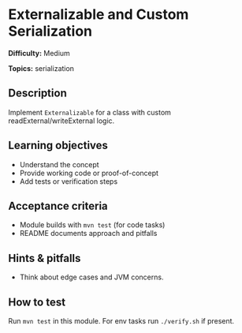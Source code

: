 # Externalizable and Custom Serialization

**Difficulty:** Medium

**Topics:** serialization

## Description

Implement `Externalizable` for a class with custom readExternal/writeExternal logic.


## Learning objectives

- Understand the concept
- Provide working code or proof-of-concept
- Add tests or verification steps

## Acceptance criteria

- Module builds with `mvn test` (for code tasks)
- README documents approach and pitfalls

## Hints & pitfalls

- Think about edge cases and JVM concerns.

## How to test

Run `mvn test` in this module. For env tasks run `./verify.sh` if present.
